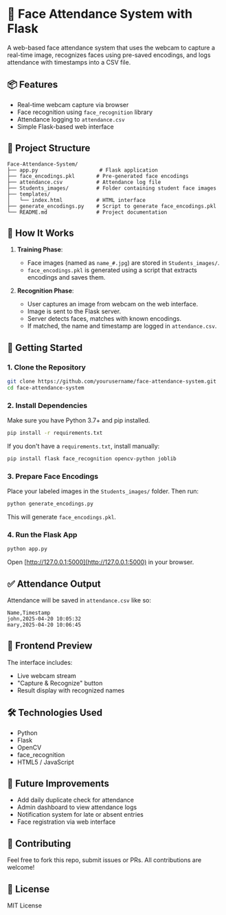# 🎥 Face Attendance System with Flask

A web-based face attendance system that uses the webcam to capture a real-time image, recognizes faces using pre-saved encodings, and logs attendance with timestamps into a CSV file.

## 📦 Features

- Real-time webcam capture via browser
- Face recognition using `face_recognition` library
- Attendance logging to `attendance.csv`
- Simple Flask-based web interface

## 📁 Project Structure

```
Face-Attendance-System/
├── app.py                    # Flask application
├── face_encodings.pkl       # Pre-generated face encodings
├── attendance.csv           # Attendance log file
├── Students_images/         # Folder containing student face images
├── templates/
│   └── index.html           # HTML interface
├── generate_encodings.py    # Script to generate face_encodings.pkl
└── README.md                # Project documentation
```

## 🧠 How It Works

1. **Training Phase**:
   - Face images (named as `name_#.jpg`) are stored in `Students_images/`.
   - `face_encodings.pkl` is generated using a script that extracts encodings and saves them.

2. **Recognition Phase**:
   - User captures an image from webcam on the web interface.
   - Image is sent to the Flask server.
   - Server detects faces, matches with known encodings.
   - If matched, the name and timestamp are logged in `attendance.csv`.

## 🚀 Getting Started

### 1. Clone the Repository

```bash
git clone https://github.com/yourusername/face-attendance-system.git
cd face-attendance-system
```

### 2. Install Dependencies

Make sure you have Python 3.7+ and pip installed.

```bash
pip install -r requirements.txt
```

If you don't have a `requirements.txt`, install manually:

```bash
pip install flask face_recognition opencv-python joblib
```

### 3. Prepare Face Encodings

Place your labeled images in the `Students_images/` folder. Then run:

```bash
python generate_encodings.py
```

This will generate `face_encodings.pkl`.

### 4. Run the Flask App

```bash
python app.py
```

Open [http://127.0.0.1:5000](http://127.0.0.1:5000) in your browser.

## ✅ Attendance Output

Attendance will be saved in `attendance.csv` like so:

```
Name,Timestamp
john,2025-04-20 10:05:32
mary,2025-04-20 10:06:45
```

## 📸 Frontend Preview

The interface includes:

- Live webcam stream
- "Capture & Recognize" button
- Result display with recognized names

## 🛠 Technologies Used

- Python
- Flask
- OpenCV
- face_recognition
- HTML5 / JavaScript

## 🧩 Future Improvements

- Add daily duplicate check for attendance
- Admin dashboard to view attendance logs
- Notification system for late or absent entries
- Face registration via web interface

## 🤝 Contributing

Feel free to fork this repo, submit issues or PRs. All contributions are welcome!

## 📄 License

MIT License
